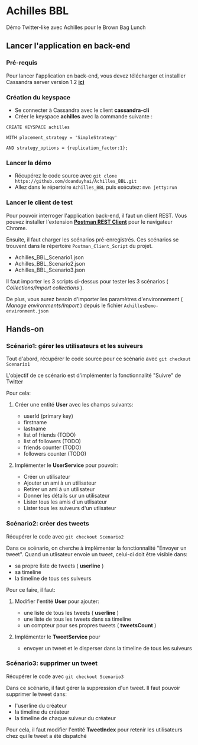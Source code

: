 # Achilles BBL


Démo Twitter-like avec Achilles pour le Brown Bag Lunch

## Lancer l'application en back-end

### Pré-requis

Pour lancer l'application en back-end, vous devez télécharger et installler Cassandra server version 1.2 **[ici]**

### Création du keyspace

* Se connecter à Cassandra avec le client **cassandra-cli**
* Créer le keyspace **achilles** avec la commande suivante : 
 
 `CREATE KEYSPACE achilles`
 
 `WITH placement_strategy = 'SimpleStrategy'` 

 `AND strategy_options = {replication_factor:1};`


### Lancer la démo

* Récupérez le code source avec `git clone https://github.com/doanduyhai/Achilles_BBL.git`
* Allez dans le répertoire `Achilles_BBL` puis exécutez: `mvn jetty:run`

### Lancer le client de test

 Pour pouvoir interroger l'application back-end, il faut un client REST. Vous pouvez installer l'extension **[Postman REST Client]** pour le navigateur Chrome.
 
 Ensuite, il faut charger les scénarios pré-enregistrés. Ces scénarios se trouvent dans le répertoire `Postman_Client_Script` du projet.
 
 * Achilles_BBL_Scenario1.json
 * Achilles_BBL_Scenario2.json
 * Achilles_BBL_Scenario3.json

Il faut importer les 3 scripts ci-dessus pour tester les 3 scénarios ( _Collections/Import collections_ ).
 
De plus, vous aurez besoin d'importer les paramètres d'environnement ( _Manage environments/Import_ ) depuis le fichier `AchillesDemo-environment.json`

## Hands-on

### Scénario1: gérer les utilisateurs et les suiveurs

 Tout d'abord, récupérer le code source pour ce scénario avec `git checkout Scenario1`

 L'objectif de ce scénario est d'implémenter la fonctionnalité "Suivre" de Twitter
 
 Pour cela:
 
 1. Créer une entité **User** avec les champs suivants:
     * userId (primary key)
     * firstname
     * lastname
     * list of friends (TODO)
     * list of followers (TODO)
     * friends counter (TODO)
     * followers counter (TODO)
 
 2. Implémenter le **UserService** pour pouvoir:
     * Créer un utilisateur
     * Ajouter un ami à un utilisateur
     * Retirer un ami à un utilisateur
     * Donner les détails sur un utilisateur
     * Lister tous les amis d'un utlisateur
     * Lister tous les suiveurs d'un utlisateur

### Scénario2: créer des tweets

 Récupérer le code avec `git checkout Scenario2`

 Dans ce scénario, on cherche à implémenter la fonctionnalité "Envoyer un tweet".
 Quand un utlisateur envoie un tweet, celui-ci doit être visible dans:
 
 * sa propre liste de tweets ( **userline** )
 * sa timeline
 * la timeline de tous ses suiveurs

 Pour ce faire, il faut:
 
 1. Modifier l'entité **User** pour ajouter:
     * une liste de tous les tweets  ( **userline** )
     * une liste de tous les tweets dans sa timeline
     * un compteur pour ses propres tweets ( **tweetsCount** )
 
 2. Implémenter le **TweetService** pour
     * envoyer un tweet et le disperser dans la timeline de tous les suiveurs

### Scénario3: supprimer un tweet

 Récupérer le code avec `git checkout Scenario3`
 
 Dans ce scénario, il faut gérer la suppression d'un tweet. Il faut pouvoir supprimer le tweet dans:
 * l'userline du créateur
 * la timeline du créateur
 * la timeline de chaque suiveur du créateur

Pour cela, il faut modifier l'entité **TweetIndex** pour retenir les utilisateurs chez qui le tweet a été dispatché


[ici]: http://cassandra.apache.org/download/
[Postman REST Client]: https://chrome.google.com/webstore/detail/postman-rest-client/fdmmgilgnpjigdojojpjoooidkmcomcm
